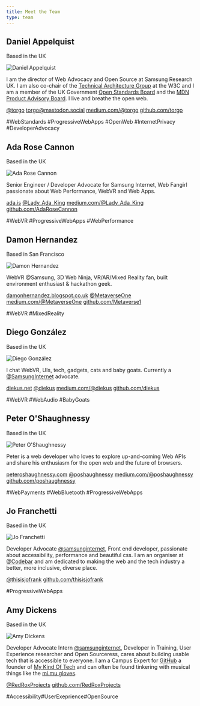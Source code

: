 ```yaml
---
title: Meet the Team
type: team
---
```


<div class="profiles">
<div class="profile">
  <h2>Daniel Appelquist</h2>

  <p class="location">Based in the UK</p>

  <img class="profile-img" src="/team/torgo.jpg" alt="Daniel Appelquist"/> 
  <p>I am the director of Web Advocacy and Open Source at Samsung Research UK. I am also co-chair of the <a href="https://w3.org/tag">Technical Architecture Group</a> at the W3C and I am a member of the UK Government  <a href="https://www.gov.uk/government/groups/open-standards-board">Open Standards Board</a> and the <a href="https://developer.mozilla.org/en-US/docs/MDN/MDN_Product_Advisory_Board">MDN Product Advisory Board</a>. I live and breathe the open web.</p>
  <p class="profile-links"><a class="twitter" href="https://twitter.com/torgo">@torgo</a> <a class="mastodon" href="https://mastodon.social/@torgo">torgo@mastodon.social</a> <a class="medium" href="https://medium.com/@torgo">medium.com/@torgo</a> <a class="github" href="https://github.com/torgo">github.com/torgo</a></p> 
  <p class="tags"><span>#WebStandards</span> <span>#ProgressiveWebApps</span> <span>#OpenWeb</span> <span>#InternetPrivacy</span> <span>#DeveloperAdvocacy</span></p>
</div> 

<div class="profile">
  <h2>Ada Rose Cannon</h2>

<p class="location">Based in the UK</p>

  <img class="profile-img" src="/team/ada.jpg" alt="Ada Rose Cannon"/>
  <p>Senior Engineer / Developer Advocate for Samsung Internet, Web Fangirl passionate about Web Performance, WebVR and Web Apps.</p>
  <p class="profile-links"><a class="home" href="https://ada.is/">ada.is</a> <a class="twitter" href="https://twitter.com/Lady_Ada_King">@Lady_Ada_King</a> <a class="medium" href="https://medium.com/@Lady_Ada_King">medium.com/@Lady_Ada_King</a> <a class="github" href="https://github.com/AdaRoseCannon">github.com/AdaRoseCannon</a></p>
  <p class="tags"><span>#WebVR</span> <span>#ProgressiveWebApps</span> <span>#WebPerformance</span></p>
</div>

<div class="profile">
  <h2>Damon Hernandez</h2>

<p class="location">Based in San Francisco</p>

  <img class="profile-img" src="/team/damon.jpg" alt="Damon Hernandez"/>
  <p>WebVR @Samsung, 3D Web Ninja, VR/AR/Mixed Reality fan, built environment enthusiast & hackathon geek.</p>
  <p class="profile-links"><a class="home" href="http://damonhernandez.blogspot.co.uk/">damonhernandez.blogspot.co.uk</a> <a class="twitter" href="https://twitter.com/metaverseone">@MetaverseOne</a> <a class="medium" href="https://medium.com/@MetaverseOne">medium.com/@MetaverseOne</a> <a class="github" href="https://github.com/Metaverse1">github.com/Metaverse1</a></p>
  <p class="tags"><span>#WebVR</span> <span>#MixedReality</span></p>
</div>

<div class="profile">
  <h2>Diego González</h2>

<p class="location">Based in the UK</p>

  <img class="profile-img" src="/team/diego.jpg" alt="Diego González"/>
  <p>I chat WebVR, UIs, tech, gadgets, cats and baby goats. Currently a <a href="https://twitter.com/samsunginternet">@SamsungInternet</a> advocate.</p>
  <p class="profile-links"><a class="home" href="https://diekus.net">diekus.net</a> <a class="twitter" href="https://twitter.com/diekus">@diekus</a> <a class="medium" href="https://medium.com/@diekus">medium.com/@diekus</a> <a class="github" href="https://github.com/diekus">github.com/diekus</a></p>
  <p class="tags"><span>#WebVR</span> <span>#WebAudio</span> <span>#BabyGoats</span></p>
</div>

<div class="profile">
  <h2>Peter O'Shaughnessy</h2>

<p class="location">Based in the UK</p>

  <img class="profile-img" src="/team/peter.jpg" alt="Peter O'Shaughnessy"/>
  <p>Peter is a web developer who loves to explore up-and-coming Web APIs and share his enthusiasm for the open web and the future of browsers.</p>
  <p class="profile-links"><a class="home" href="https://peteroshaughnessy.com">peteroshaughnessy.com</a> <a class="twitter" href="https://twitter.com/poshaughnessy">@poshaughnessy</a> <a class="medium" href="https://medium.com/@poshaughnessy">medium.com/@poshaughnessy</a> <a class="github" href="https://github.com/poshaughnessy">github.com/poshaughnessy</a></p>
  <p class="tags"><span>#WebPayments</span> <span>#WebBluetooth</span> <span>#ProgressiveWebApps</span></p>
</div>

<div class="profile">
  <h2>Jo Franchetti</h2>

<p class="location">Based in the UK</p>

  <img class="profile-img" src="/team/jo.jpg" alt="Jo Franchetti"/>
  <p>Developer Advocate <a href="https://twitter.com/samsunginternet">@samsunginternet</a>, Front end developer, passionate about accessibility, performance and beautiful css. I am an organiser at <a href="https://twitter.com/codebar">@Codebar</a> and am dedicated to making the web and the tech industry a better, more inclusive, diverse place.</p>
  <p class="profile-links"><a class="twitter" href="https://twitter.com/thisisjofrank">@thisisjofrank</a> <a class="github" href="https://github.com/thisisjofrank">github.com/thisisjofrank</a>
  </p>
  <p class="tags"><span>#ProgressiveWebApps</span></p>
</div>

<div class="profile">
  <h2>Amy Dickens</h2>

<p class="location">Based in the UK</p>

  <img class="profile-img" src="/team/amy.jpg" alt="Amy Dickens"/>
  <p>Developer Advocate Intern <a href="https://twitter.com/samsunginternet">@samsunginternet</a>, Developer in Training, User Experience researcher and Open Sourceress, cares about building usable tech that is accessible to everyone. I am a Campus Expert for <a href="https://education.github.com">GitHub</a> a founder of <a href="http://mykindof.tech">My Kind Of Tech</a> and can often be found tinkering with musical things like the <a href="http://mimugloves.com">mi.mu gloves</a>.</p> 
  <p class="profile-links"><a class="twitter" href="https://twitter.com/RedRoxProjects">@RedRoxProjects</a> <a class="github" href="https://github.com/RedRoxProjects">github.com/RedRoxProjects</a>
  </p>
  <p class="tags"><span>#Accessibility</span><span>#UserExeprience</span><span>#OpenSource</span></p>
</div>
</div>